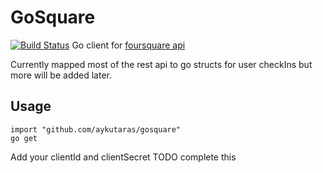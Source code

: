# GoSquare
[![Build Status](https://drone.io/github.com/aykutaras/gosquare/status.png)](https://drone.io/github.com/aykutaras/gosquare/latest)
Go client for [foursquare api](https://developer.foursquare.com)

Currently mapped most of the rest api to go structs for user checkIns but more will be added later.

## Usage
```
import "github.com/aykutaras/gosquare"
go get
```

Add your clientId and clientSecret
TODO complete this
